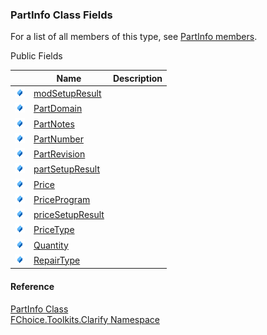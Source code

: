 ﻿### PartInfo Class Fields

For a list of all members of this type, see [PartInfo members](FChoice.Toolkits.Clarify~FChoice.Toolkits.Clarify.PartInfo_members.md).

Public Fields

|   | Name | Description |
| --- | --- | --- |
| ![Public Field](dotnetimages/publicField.png) | [modSetupResult](FChoice.Toolkits.Clarify~FChoice.Toolkits.Clarify.PartInfo~modSetupResult.md) |   |
| ![Public Field](dotnetimages/publicField.png) | [PartDomain](FChoice.Toolkits.Clarify~FChoice.Toolkits.Clarify.PartInfo~PartDomain.md) |   |
| ![Public Field](dotnetimages/publicField.png) | [PartNotes](FChoice.Toolkits.Clarify~FChoice.Toolkits.Clarify.PartInfo~PartNotes.md) |   |
| ![Public Field](dotnetimages/publicField.png) | [PartNumber](FChoice.Toolkits.Clarify~FChoice.Toolkits.Clarify.PartInfo~PartNumber.md) |   |
| ![Public Field](dotnetimages/publicField.png) | [PartRevision](FChoice.Toolkits.Clarify~FChoice.Toolkits.Clarify.PartInfo~PartRevision.md) |   |
| ![Public Field](dotnetimages/publicField.png) | [partSetupResult](FChoice.Toolkits.Clarify~FChoice.Toolkits.Clarify.PartInfo~partSetupResult.md) |   |
| ![Public Field](dotnetimages/publicField.png) | [Price](FChoice.Toolkits.Clarify~FChoice.Toolkits.Clarify.PartInfo~Price.md) |   |
| ![Public Field](dotnetimages/publicField.png) | [PriceProgram](FChoice.Toolkits.Clarify~FChoice.Toolkits.Clarify.PartInfo~PriceProgram.md) |   |
| ![Public Field](dotnetimages/publicField.png) | [priceSetupResult](FChoice.Toolkits.Clarify~FChoice.Toolkits.Clarify.PartInfo~priceSetupResult.md) |   |
| ![Public Field](dotnetimages/publicField.png) | [PriceType](FChoice.Toolkits.Clarify~FChoice.Toolkits.Clarify.PartInfo~PriceType.md) |   |
| ![Public Field](dotnetimages/publicField.png) | [Quantity](FChoice.Toolkits.Clarify~FChoice.Toolkits.Clarify.PartInfo~Quantity.md) |   |
| ![Public Field](dotnetimages/publicField.png) | [RepairType](FChoice.Toolkits.Clarify~FChoice.Toolkits.Clarify.PartInfo~RepairType.md) |   |





#### Reference

[PartInfo Class](FChoice.Toolkits.Clarify~FChoice.Toolkits.Clarify.PartInfo.md)  
[FChoice.Toolkits.Clarify Namespace](FChoice.Toolkits.Clarify~FChoice.Toolkits.Clarify_namespace.md)